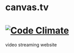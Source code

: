 canvas.tv
=========
[![Code Climate](https://codeclimate.com/repos/52c9e7f6e30ba01d5b004128/badges/af43fc65a930ed0b20ae/gpa.png)](https://codeclimate.com/repos/52c9e7f6e30ba01d5b004128/feed)
========

video streaming website
